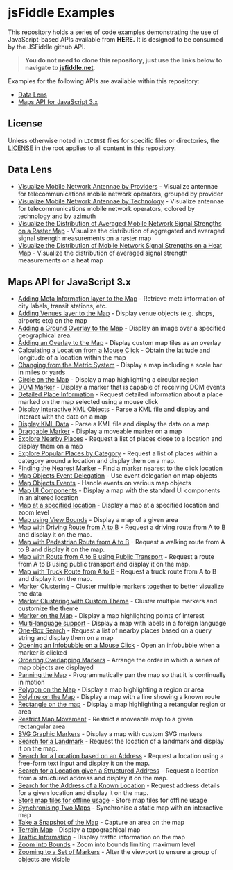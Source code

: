 # jsFiddle Examples

This repository holds a series of code examples demonstrating the use of JavaScript-based APIs available from **HERE.** It is designed to be consumed by the JSFiddle github API.

> **You do not need to clone this repository, just use the links below to navigate to [jsfiddle.net](http://jsfiddle.net)**.

Examples for the following APIs are available within this repository:

* [Data Lens](https://datalens.here.com)
* [Maps API for JavaScript 3.x](https://developer.here.com/develop/javascript-api)


## License

Unless otherwise noted in `LICENSE` files for specific files or directories, the [LICENSE](LICENSE) in the root applies to all content in this repository.


## Data Lens

* [Visualize Mobile Network Antennae by Providers](http://jsfiddle.net/gh/get/jquery/2.1.0/heremaps/jsfiddle-github/tree/master/telco-categorical-markers) - Visualize antennae for telecommunications mobile network operators, grouped by provider
* [Visualize Mobile Network Antennae by Technology](http://jsfiddle.net/gh/get/jquery/2.1.0/heremaps/jsfiddle-github/tree/master/telco-antennas) - Visualize antennae for telecommunications mobile network operators, colored by technology and by azimuth
* [Visualize the Distribution of Averaged Mobile Network Signal Strengths on a Raster Map](http://jsfiddle.net/gh/get/jquery/2.1.0/heremaps/jsfiddle-github/tree/master/telco-rastermap) - Visualize the distribution of aggregated and averaged signal strength measurements on a raster map
* [Visualize the Distribution of Mobile Network Signal Strengths on a Heat Map](http://jsfiddle.net/gh/get/jquery/2.1.0/heremaps/jsfiddle-github/tree/master/telco-heatmap) - Visualize the distribution of averaged signal strength measurements on a heat map


## Maps API for JavaScript 3.x

* [Adding Meta Information layer to the Map](http://jsfiddle.net/gh/get/jquery/2.1.0/heremaps/jsfiddle-github/tree/master/meta-info-layer) - Retrieve meta information of city labels, transit stations, etc.
* [Adding Venues layer to the Map](http://jsfiddle.net/gh/get/jquery/2.1.0/heremaps/jsfiddle-github/tree/master/venues-layer) - Display venue objects (e.g. shops, airports etc) on the map
* [Adding a Ground Overlay to the Map](http://jsfiddle.net/gh/get/jquery/2.1.0/heremaps/jsfiddle-github/tree/master/ground-overlay) - Display an image over a specified geographical area.
* [Adding an Overlay to the Map](http://jsfiddle.net/gh/get/jquery/2.1.0/heremaps/jsfiddle-github/tree/master/custom-tile-overlay) - Display custom map tiles as an overlay
* [Calculating a Location from a Mouse Click](http://jsfiddle.net/gh/get/jquery/2.1.0/heremaps/jsfiddle-github/tree/master/position-on-mouse-click) - Obtain the latitude and longitude of a location within the map
* [Changing from the Metric System](http://jsfiddle.net/gh/get/jquery/2.1.0/heremaps/jsfiddle-github/tree/master/map-scale-bar-changing-from-the-metric-system) - Display a map including a scale bar in miles or yards
* [Circle on the Map](http://jsfiddle.net/gh/get/jquery/2.1.0/heremaps/jsfiddle-github/tree/master/circle-on-the-map) - Display a map highlighting a circular region
* [DOM Marker](http://jsfiddle.net/gh/get/jquery/2.1.0/heremaps/jsfiddle-github/tree/master/map-with-dom-marker) - Display a marker that is capable of receiving DOM events
* [Detailed Place Information](http://jsfiddle.net/gh/get/jquery/2.1.0/heremaps/jsfiddle-github/tree/master/get-place-details) - Request detailed information about a place marked on the map selected using a mouse click
* [Display Interactive KML Objects](http://jsfiddle.net/gh/get/jquery/2.1.0/heremaps/jsfiddle-github/tree/master/map-with-interactive-kml-objects) - Parse a KML file and display and interact with the data on a map
* [Display KML Data](http://jsfiddle.net/gh/get/jquery/2.1.0/heremaps/jsfiddle-github/tree/master/display-kml-on-map) - Parse a KML file and display the data on a map
* [Draggable Marker](http://jsfiddle.net/gh/get/jquery/2.1.0/heremaps/jsfiddle-github/tree/master/draggable-marker) - Display a moveable marker on a map
* [Explore Nearby Places](http://jsfiddle.net/gh/get/jquery/2.1.0/heremaps/jsfiddle-github/tree/master/identify-places-at-location) - Request a list of places close to a location and display them on a map
* [Explore Popular Places by Category](http://jsfiddle.net/gh/get/jquery/2.1.0/heremaps/jsfiddle-github/tree/master/explore-places) - Request a list of places within a category around a location and display them on a map.
* [Finding the Nearest Marker](http://jsfiddle.net/gh/get/jquery/2.1.0/heremaps/jsfiddle-github/tree/master/finding-the-nearest-marker) - Find a marker nearest to the click location
* [Map Objects Event Delegation](http://jsfiddle.net/gh/get/jquery/2.1.0/heremaps/jsfiddle-github/tree/master/map-objects-event-delegation) - Use event delegation on map objects
* [Map Objects Events](http://jsfiddle.net/gh/get/jquery/2.1.0/heremaps/jsfiddle-github/tree/master/map-object-events-displayed) - Handle events on various map objects
* [Map UI Components](http://jsfiddle.net/gh/get/jquery/2.1.0/heremaps/jsfiddle-github/tree/master/moved-map-components) - Display a map with the standard UI components in an altered location
* [Map at a specified location](http://jsfiddle.net/gh/get/jquery/2.1.0/heremaps/jsfiddle-github/tree/master/map-at-specified-location) - Display a map at a specified location and zoom level
* [Map using View Bounds](http://jsfiddle.net/gh/get/jquery/2.1.0/heremaps/jsfiddle-github/tree/master/map-using-view-bounds) - Display a map of a given area
* [Map with Driving Route from A to B](http://jsfiddle.net/gh/get/jquery/2.1.0/heremaps/jsfiddle-github/tree/master/map-with-route-from-a-to-b) - Request a driving route from A to B and display it on the map.
* [Map with Pedestrian Route from A to B](http://jsfiddle.net/gh/get/jquery/2.1.0/heremaps/jsfiddle-github/tree/master/map-with-pedestrian-route-from-a-to-b) - Request a walking route from A to B and display it on the map.
* [Map with Route from A to B using Public Transport](http://jsfiddle.net/gh/get/jquery/2.1.0/heremaps/jsfiddle-github/tree/master/map-with-route-from-a-to-b-using-public-transport) - Request a route from A to B using public transport and display it on the map.
* [Map with Truck Route from A to B](http://jsfiddle.net/gh/get/jquery/2.1.0/heremaps/jsfiddle-github/tree/master/map-with-truck-route-from-a-to-b) - Request a truck route from A to B and display it on the map.
* [Marker Clustering](http://jsfiddle.net/gh/get/jquery/2.1.0/heremaps/jsfiddle-github/tree/master/marker-clustering) - Cluster multiple markers together to better visualize the data
* [Marker Clustering with Custom Theme](http://jsfiddle.net/gh/get/jquery/2.1.0/heremaps/jsfiddle-github/tree/master/custom-cluster-theme) - Cluster multiple markers and customize the theme
* [Marker on the Map](http://jsfiddle.net/gh/get/jquery/2.1.0/heremaps/jsfiddle-github/tree/master/markers-on-the-map) - Display a map highlighting points of interest
* [Multi-language support](http://jsfiddle.net/gh/get/jquery/2.1.0/heremaps/jsfiddle-github/tree/master/map-multi-language-support) - Display a map with labels in a foreign language
* [One-Box Search](http://jsfiddle.net/gh/get/jquery/2.1.0/heremaps/jsfiddle-github/tree/master/search-for-places) - Request a list of nearby places based on a query string and display them on a map
* [Opening an Infobubble on a Mouse Click](http://jsfiddle.net/gh/get/jquery/2.1.0/heremaps/jsfiddle-github/tree/master/open-infobubble) - Open an infobubble when a marker is clicked
* [Ordering Overlapping Markers](http://jsfiddle.net/gh/get/jquery/2.1.0/heremaps/jsfiddle-github/tree/master/ordering-overlapping-markers) - Arrange the order in which a series of map objects are displayed
* [Panning the Map](http://jsfiddle.net/gh/get/jquery/2.1.0/heremaps/jsfiddle-github/tree/master/panning-the-map) - Programmatically pan the map so that it is continually in motion
* [Polygon on the Map](http://jsfiddle.net/gh/get/jquery/2.1.0/heremaps/jsfiddle-github/tree/master/polygon-on-the-map) - Display a map highlighting a region or area
* [Polyline on the Map](http://jsfiddle.net/gh/get/jquery/2.1.0/heremaps/jsfiddle-github/tree/master/polyline-on-the-map) - Display a map with a line showing a known route
* [Rectangle on the map](http://jsfiddle.net/gh/get/jquery/2.1.0/heremaps/jsfiddle-github/tree/master/rectangle-on-the-map) - Display a map highlighting a retangular region or area
* [Restrict Map Movement](http://jsfiddle.net/gh/get/jquery/2.1.0/heremaps/jsfiddle-github/tree/master/restrict-map) - Restrict a moveable map to a given rectangular area
* [SVG Graphic Markers](http://jsfiddle.net/gh/get/jquery/2.1.0/heremaps/jsfiddle-github/tree/master/map-with-svg-graphic-markers) - Display a map with custom SVG markers
* [Search for a Landmark](http://jsfiddle.net/gh/get/jquery/2.1.0/heremaps/jsfiddle-github/tree/master/search-for-landmark) - Request the location of a landmark and display it on the map.
* [Search for a Location based on an Address](http://jsfiddle.net/gh/get/jquery/2.1.0/heremaps/jsfiddle-github/tree/master/geocode-a-location-from-address) - Request a location using a free-form text input and display it on the map.
* [Search for a Location given a Structured Address](http://jsfiddle.net/gh/get/jquery/2.1.0/heremaps/jsfiddle-github/tree/master/geocode-a-location-from-structured-address) - Request a location from a structured address and display it on the map.
* [Search for the Address of a Known Location](http://jsfiddle.net/gh/get/jquery/2.1.0/heremaps/jsfiddle-github/tree/master/reverse-geocode-an-address-from-location) - Request address details for a given location and display it on the map.
* [Store map tiles for offline usage](http://jsfiddle.net/gh/get/jquery/2.1.0/heremaps/jsfiddle-github/tree/master/offline-map) - Store map tiles for offline usage
* [Synchronising Two Maps](http://jsfiddle.net/gh/get/jquery/2.1.0/heremaps/jsfiddle-github/tree/master/synchronising-two-maps) - Synchronise a static map with an interactive map
* [Take a Snapshot of the Map](http://jsfiddle.net/gh/get/jquery/2.1.0/heremaps/jsfiddle-github/tree/master/capture-map-area) - Capture an area on the map
* [Terrain Map](http://jsfiddle.net/gh/get/jquery/2.1.0/heremaps/jsfiddle-github/tree/master/terrain-map) - Display a topographical map
* [Traffic Information](http://jsfiddle.net/gh/get/jquery/2.1.0/heremaps/jsfiddle-github/tree/master/showing-traffic-information) - Display traffic information on the map
* [Zoom into Bounds](http://jsfiddle.net/gh/get/jquery/2.1.0/heremaps/jsfiddle-github/tree/master/custom-zooming-into-bounds) - Zoom into bounds limiting maximum level
* [Zooming to a Set of Markers](http://jsfiddle.net/gh/get/jquery/2.1.0/heremaps/jsfiddle-github/tree/master/zoom-to-set-of-markers) - Alter the viewport  to ensure a group of objects are visible
